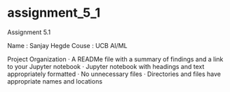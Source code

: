 # assignment_5_1
 Assignment 5.1 

Name : Sanjay Hegde
Couse : UCB AI/ML

Project Organization
· A READMe file with a summary of findings and a link to your Jupyter notebook
· Jupyter notebook with headings and text appropriately formatted
· No unnecessary files
· Directories and files have appropriate names and locations
